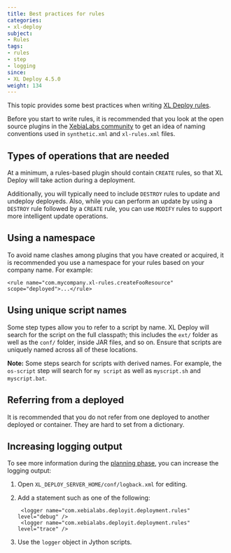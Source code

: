 ```yaml
---
title: Best practices for rules
categories:
- xl-deploy
subject:
- Rules
tags:
- rules
- step
- logging
since:
- XL Deploy 4.5.0
weight: 134
---
```


This topic provides some best practices when writing [XL Deploy rules](/xl-deploy/concept/getting-started-with-xl-deploy-rules.html).

Before you start to write rules, it is recommended that you look at the open source plugins in the [XebiaLabs community](https://github.com/xebialabs-community/) to get an idea of naming conventions used in `synthetic.xml` and `xl-rules.xml` files.

## Types of operations that are needed

At a minimum, a rules-based plugin should contain `CREATE` rules, so that XL Deploy will take action during a deployment.

Additionally, you will typically need to include `DESTROY` rules to update and undeploy deployeds. Also, while you can perform an update by using a `DESTROY` rule followed by a `CREATE` rule, you can use `MODIFY` rules to support more intelligent update operations.

## Using a namespace

To avoid name clashes among plugins that you have created or acquired, it is recommended you use a namespace for your rules based on your company name. For example:

    <rule name="com.mycompany.xl-rules.createFooResource" scope="deployed">...</rule>

## Using unique script names

Some step types allow you to refer to a script by name. XL Deploy will search for the script on the full classpath; this includes the `ext/` folder as well as the `conf/` folder, inside JAR files, and so on. Ensure that scripts are uniquely named across all of these locations.

**Note:** Some steps search for scripts with derived names. For example, the `os-script` step will search for `my script` as well as `myscript.sh` and `myscript.bat`.

## Referring from a deployed

It is recommended that you do not refer from one deployed to another deployed or container. They are hard to set from a dictionary.

## Increasing logging output

To see more information during the [planning phase](/xl-deploy/concept/understanding-the-xl-deploy-planning-phase.html), you can increase the logging output:

1. Open `XL_DEPLOY_SERVER_HOME/conf/logback.xml` for editing.
1. Add a statement such as one of the following:

        <logger name="com.xebialabs.deployit.deployment.rules" level="debug" />
        <logger name="com.xebialabs.deployit.deployment.rules" level="trace" />

1. Use the `logger` object in Jython scripts.
